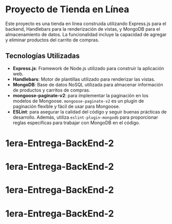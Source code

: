 # Proyecto de Tienda en Línea

Este proyecto es una tienda en línea construida utilizando Express.js para el backend, Handlebars para la renderización de vistas, y MongoDB para el almacenamiento de datos. La funcionalidad incluye la capacidad de agregar y eliminar productos del carrito de compras.

## Tecnologías Utilizadas

- **Express.js**: Framework de Node.js utilizado para construir la aplicación web.
- **Handlebars**: Motor de plantillas utilizado para renderizar las vistas.
- **MongoDB**: Base de datos NoSQL utilizada para almacenar información de productos y carritos de compras.
- **mongoose-paginate-v2**: para implementar la paginación en los modelos de Mongoose. `mongoose-paginate-v2` es un plugin de paginación flexible y fácil de usar para Mongoose.
- **ESLint**: para asegurar la calidad del código y seguir buenas prácticas de desarrollo. Además, utiliza `eslint-plugin-mongodb` para proporcionar reglas específicas para trabajar con MongoDB en el código.
# 1era-Entrega-BackEnd-2
# 1era-Entrega-BackEnd-2
# 1era-Entrega-BackEnd-2
# 1era-Entrega-BackEnd-2
